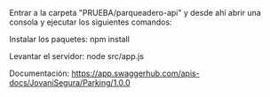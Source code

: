 Entrar a la carpeta "PRUEBA/parqueadero-api" y desde ahí abrir una consola y ejecutar los siguientes comandos:

Instalar los paquetes:
npm install

Levantar el servidor:
node src/app.js

Documentación: https://app.swaggerhub.com/apis-docs/JovaniSegura/Parking/1.0.0
